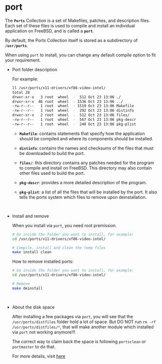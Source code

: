# port

The **`Ports`** Collection is a set of Makefiles, patches, and description files. 
Each set of these files is used to compile and install an individual application
on FreeBSD, and is called a **`port`**.

By default, the Ports Collection itself is stored as a subdirectory of **`/usr/ports`**.

When using `port` to install, you can change any default compile option to fit your
requirement.

- Port folder description
    
    For example:

    ```bash
    ll /usr/ports/x11-drivers/xf86-video-intel/
    total 28
    drwxr-xr-x   3 root  wheel  -  512 Oct 23 13:06 ./
    drwxr-xr-x  46 root  wheel  - 1536 Oct 23 13:06 ../
    -rw-r--r--   1 root  wheel  - 1519 Oct 23 13:06 Makefile
    -rw-r--r--   1 root  wheel  -  292 Oct 23 13:06 distinfo
    drwxr-xr-x   2 root  wheel  -  512 Oct 23 13:06 files/
    -rw-r--r--   1 root  wheel  -  567 Oct 23 13:06 pkg-descr
    -rw-r--r--   1 root  wheel  -  240 Oct 23 13:06 pkg-plist
    ```

    - **`Makefile`**: contains statements that specify how the application should be compiled
    and where its components should be installed.

    - **`distinfo`**: contains the names and checksums of the files that must be downloaded
    to build the port.

    - **`files/`**: this directory contains any patches needed for the program to compile and
    install on FreeBSD. This directory may also contain other files used to build the port.

    - **`pkg-descr`**: provides a more detailed description of the program.

    - **`pkg-plist`**: a list of all the files that will be installed by the port. It also tells
    the ports system which files to remove upon deinstallation.

</br>

- Install and remove

    When you install via `port`, you need root premission.

    ```bash
    # Go inside the folder you want to install, for example:
    cd /usr/ports/x11-drivers/xf86-video-intel/
    
    # Compile, install and clean the temp files
    make install clean
    ```

    How to remove installed ports:

    ```bash
    # Go inside the folder you want to install, for example:
    cd /usr/ports/x11-drivers/xf86-video-intel/

    # Remove
    make deinstall
    ```

</br>

- About the disk space

    After installing a few packages via `port`, you will see that
    the `/usr/ports/distfiles` folder hold a lot of space. But DO
    NOT run `rm -rf /usr/ports/distfiles/*`, that will make another
    module which installed via `port` not working anymore!!!

    The correct way to claim back the space is following `portsclean`
    or `portmaster` to do that.

    For more details, visit [here](https://www.freebsd.org/doc/en_US.ISO8859-1/books/handbook/ports-using.html)

